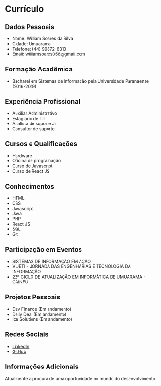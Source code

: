 # Currículo

## Dados Pessoais

- Nome: William Soares da Silva
- Cidade: Umuarama
- Telefone: (44) 99872-6310
- Email: williamsoares058@gmail.com


## Formação Acadêmica

- Bacharel em Sistemas de Informação pela Universidade Paranaense (2016-2019)



## Experiência Profissional

- Auxiliar Administrativo
- Estagiario de T.I
- Analista de suporte Jr
- Consultor de suporte


## Cursos e Qualificações

- Hardware
- Oficina de programação
- Curso de Javascript
- Curso de React JS


## Conhecimentos

- HTML
- CSS
- Javascript
- Java
- PHP
- React JS
- SQL
- Git


## Participação em Eventos

- SISTEMAS DE INFORMAÇÃO EM AÇÃO
- V JETI - JORNADA DAS ENGENHARIAS E TECNOLOGIA DA INFORMAÇÃO
- 22º CICLO DE ATUALIZAÇÃO EM INFORMÁTICA DE UMUARAMA - CAINFU


## Projetos Pessoais

- Dev Finance (Em andamento)
- Daily Deal (Em andamento)
- Ice Solutions (Em andamento)


## Redes Sociais

- [LinkedIn](https://www.linkedin.com/in/william-soares-450454160/)
- [GitHub](https://github.com/WilliamSoaress)

## Informações Adicionais

Atualmente a procura de uma oportunidade no mundo do desenvolvimento.